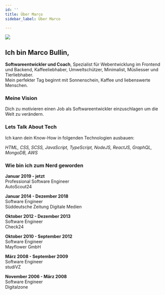 ```yaml
---
id: ''
title: Über Marco
sidebar_label: Über Marco

---
```

![](/img/marco.jpeg)

## Ich bin Marco Bullin,

**Softwareentwickler und Coach**, Spezialist für Webentwicklung im Frontend und Backend, Kaffeeliebhaber, Umweltschützer, Minimalist, Müsliesser und Tierliebhaber.  
Mein perfekter Tag beginnt mit Sonnenschein, Kaffee und liebenswerte Menschen.

### **Meine Vision**

Dich zu motivieren einen Job als Softwareentwickler einzuschlagen um die Welt zu verändern.

### **Lets Talk About Tech**

Ich kann dein Know-How in folgenden Technologien ausbauen:

_HTML, CSS, SCSS, JavaScript, TypeScript, NodeJS, ReactJS, GraphQL, MongoDB, AWS_

### Wie bin ich zum Nerd geworden

**Januar 2019 - jetzt**  
Professional Software Engineer  
AutoScout24

**Januar 2014 - Dezember 2018**  
Software Engineer  
Süddeutsche Zeitung Digitale Medien

**Oktober 2012 - Dezember 2013**  
Software Engineer  
Check24

**Oktober 2010 - September 2012**  
Software Engineer  
Mayflower GmbH

**März 2008 - September 2009**  
Software Engineer  
studiVZ

**November 2006 - März 2008**  
Software Engineer  
Digitalzone